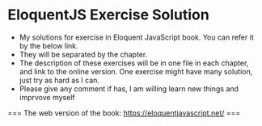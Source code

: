 # EloquentJS Exercise Solution
- My solutions for exercise in Eloquent JavaScript book. You can refer it by the below link.
- They will be separated by the chapter. 
- The description of these exercises will be in one file in each chapter, and link to the online version. One exercise might have many solution, just try as hard as I can.
- Please give any comment if has, I am willing learn new things and imprvove myself

=== The web version of the book: https://eloquentjavascript.net/ ===
